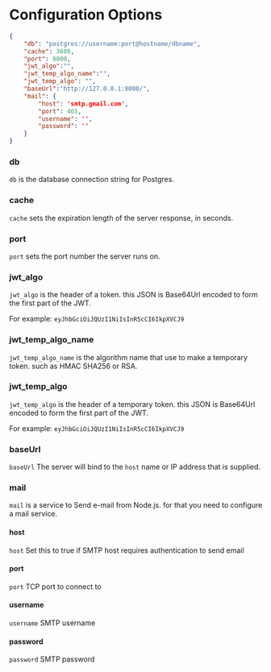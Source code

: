 # Configuration Options

```json
{
    "db": "postgres://username:port@hostname/dbname",
    "cache": 3600,
    "port": 8000,
    "jwt_algo":"",
    "jwt_temp_algo_name":"",
    "jwt_temp_algo": "",
    "baseUrl":"http://127.0.0.1:8000/",
    "mail": {
        "host": 'smtp.gmail.com',
        "port": 465,
        "username": '',
        "password": ''
    }
}
```

### db

`db` is the database connection string for Postgres.

### cache

`cache` sets the expiration length of the server response, in seconds.

### port

`port` sets the port number the server runs on.

### jwt_algo

`jwt_algo` is the header of a token. this JSON is Base64Url encoded to form the first part of the JWT.

For example:
`eyJhbGciOiJQUzI1NiIsInR5cCI6IkpXVCJ9`

### jwt_temp_algo_name

`jwt_temp_algo_name` is the algorithm name that use to make a temporary token. such as HMAC SHA256 or RSA.

### jwt_temp_algo

`jwt_temp_algo` is the header of a temporary token. this JSON is Base64Url encoded to form the first part of the JWT.

For example:
`eyJhbGciOiJQUzI1NiIsInR5cCI6IkpXVCJ9`

### baseUrl
`baseUrl` The server will bind to the `host` name or IP address that is supplied.

### mail
`mail`  is a service to Send e-mail from Node.js. for that you need to configure a mail service.

#### host
`host` Set this to true if SMTP host requires authentication to send email

#### port
`port` TCP port to connect to

#### username
`username` SMTP username

#### password
`password` SMTP password